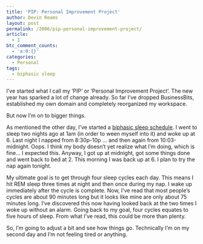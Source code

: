 ```yaml
---
title: 'PIP: Personal Improvement Project'
author: Devin Reams
layout: post
permalink: /2006/pip-personal-improvement-project/
article:
  - 1
btc_comment_counts:
  - 'a:0:{}'
categories:
  - Personal
tags:
  - biphasic sleep
---
```

I&#8217;ve started what I call my &#8216;PIP&#8217; or &#8216;Personal Improvement Project&#8217;. The new year has sparked a lot of change already. So far I&#8217;ve dropped BusinessBits, established my own domain and completely reorganized my workspace.

But now I&#8217;m on to bigger things.

As mentioned the other day, I&#8217;ve started a [biphasic sleep schedule][1]. I went to sleep two nights ago at 1am (in order to ween myself into it) and woke up at 6. Last night I napped from 8:30p-10p &#8230; and then again from 10:03-midnight. Oops. I think my body doesn&#8217;t yet realize what I&#8217;m doing, which is fine&#8230; I expected this. Anyway, I got up at midnight, got some things done and went back to bed at 2. This morning I was back up at 6. I plan to try the nap again tonight.

My ultimate goal is to get through four sleep cycles each day. This means I hit REM sleep three times at night and then once during my nap. I wake up immediately after the cycle is complete. Now, I&#8217;ve read that most people&#8217;s cycles are about 90 minutes long but it looks like mine are only about 75 minutes long. I&#8217;ve discovered this now having looked back at the two times I woke up without an alarm. Going back to my goal, four cycles equates to five hours of sleep. From what I&#8217;ve read, this could be more than plenty.

So, I&#8217;m going to adjust a bit and see how things go. Technically I&#8217;m on my second day and I&#8217;m not feeling tired or anything.

 [1]: http://devin.reams.me/2006/sleep-cycles/